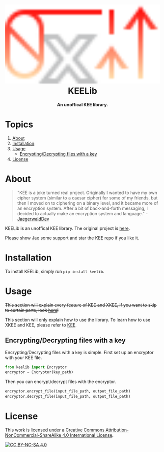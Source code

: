 <h1 align="center"><img src="graphics/kee_github.svg" height="256px"><br>KEELib</h1>

<p align="center"><strong>An unoffical KEE library.</strong></p>

# Topics

1. [About](#about)
2. [Installation](#installation)
3. [Usage](#usage)
    - [Encrypting/Decrypting files with a key](#encryptingdecrypting-files-with-a-key)
4. [License](#license)

# About

> "KEE is a joke turned real project. Originally I wanted to have my own cipher system (similar to a caesar cipher) for some of my friends, but then I moved on to ciphering on a binary level, and it became more of an encryption system. After a bit of back-and-forth messaging, I decided to actually make an encryption system and language." - [JaegerwaldDev](https://github.com/JaegerwaldDev)

KEELib is an unoffical KEE library. The original project is [here](https://github.com/JaegerwaldDev/KEE).

Please show Jae some support and star the KEE repo if you like it.

# Installation

To install KEELib, simply run `pip install keelib`.

# Usage

~~This section will explain every feature of KEE and XKEE, if you want to skip to certain parts, look [here](https://github.com/JaegerwaldDev/KEE/tree/main?tab=readme-ov-file#topics)!~~

This section will only explain how to use the library. To learn how to use XKEE and KEE, please refer to [KEE](https://github.com/JaegerwaldDev/KEE).

## Encrypting/Decrypting files with a key

Encrypting/Decrypting files with a key is simple. First set up an encryptor with your KEE file.

```py
from keelib import Encryptor
encryptor = Encryptor(key_path)
```

Then you can encrypt/decrypt files with the encryptor.

```py
encryptor.encrypt_file(input_file_path, output_file_path)
encryptor.decrypt_file(input_file_path, output_file_path)
```

# License

This work is licensed under a
[Creative Commons Attribution-NonCommercial-ShareAlike 4.0 International License][cc-by-nc-sa].

[![CC BY-NC-SA 4.0][cc-by-nc-sa-image]][cc-by-nc-sa]

[cc-by-nc-sa]: http://creativecommons.org/licenses/by-nc-sa/4.0/
[cc-by-nc-sa-image]: https://licensebuttons.net/l/by-nc-sa/4.0/88x31.png
